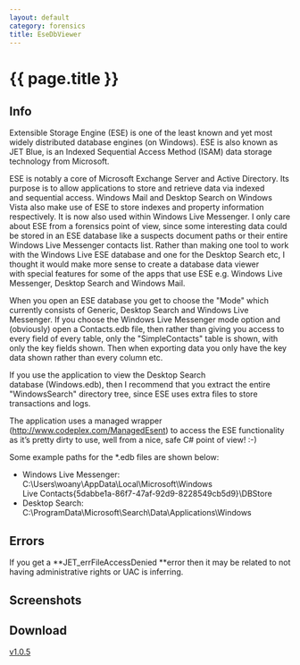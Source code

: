 ```yaml
---
layout: default
category: forensics
title: EseDbViewer
---
```


# {{ page.title }} #

## Info ##

Extensible Storage Engine (ESE) is one of the least known and yet most widely distributed database engines (on Windows). ESE is also known as JET Blue, is an Indexed Sequential Access Method (ISAM) data storage technology from Microsoft. 

ESE is notably a core of Microsoft Exchange Server and Active Directory. Its purpose is to allow applications to store and retrieve data via indexed and sequential access. Windows Mail and Desktop Search on Windows Vista also make use of ESE to store indexes and property information respectively. It is now also used within Windows Live Messenger. I only care about ESE from a forensics point of view, since some interesting data could be stored in an ESE database like a suspects document paths or their entire Windows Live Messenger contacts list. Rather than making one tool to work with the Windows Live ESE database and one for the Desktop Search etc, I thought it would make more sense to create a database data viewer with special features for some of the apps that use ESE e.g. Windows Live Messenger, Desktop Search and Windows Mail. 

When you open an ESE database you get to choose the "Mode" which currently consists of Generic, Desktop Search and Windows Live Messenger. If you choose the Windows Live Messenger mode option and (obviously) open a Contacts.edb file, then rather than giving you access to every field of every table, only the "SimpleContacts" table is shown, with only the key fields shown. Then when exporting data you only have the key data shown rather than every column etc. 

If you use the application to view the Desktop Search database (Windows.edb), then I recommend that you extract the entire "WindowsSearch" directory tree, since ESE uses extra files to store transactions and logs. 

The application uses a managed wrapper (http://www.codeplex.com/ManagedEsent) to access the ESE functionality as it’s pretty dirty to use, well from a nice, safe C# point of view! :-) 

Some example paths for the *.edb files are shown below: 

- Windows Live Messenger: C:\Users\woany\AppData\Local\Microsoft\Windows Live Contacts\{5dabbe1a-86f7-47af-92d9-8228549cb5d9}\DBStore 
- Desktop Search: C:\ProgramData\Microsoft\Search\Data\Applications\Windows 
 
## Errors ##

If you get a **JET_errFileAccessDenied **error then it may be related to not having administrative rights or UAC is inferring. 

## Screenshots ##

## Download ##

[v1.0.5](http://www.woanware.co.uk/downloads/EseDbViewer.v.1.0.5.zip)